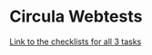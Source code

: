 # Circula Webtests
[Link to the checklists for all 3 tasks](https://docs.google.com/spreadsheets/d/1WJY2A0-kvbzYl67MJQLNguIkwj7SwMQaeqQexQ1hzKY/edit?usp=sharing)
